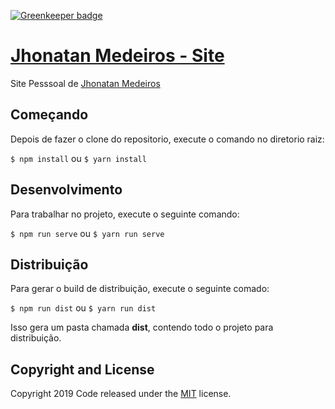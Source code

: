 [![Greenkeeper badge](https://badges.greenkeeper.io/JhonatanMedeiros/site-portfolio.svg)](https://greenkeeper.io/)

# [Jhonatan Medeiros - Site](http://jhonatanmedeiros.com)

Site Pesssoal de [Jhonatan Medeiros](http://jhonatanmedeiros.com)

## Começando

Depois de fazer o clone do repositorio, execute o comando no diretorio raiz:

```$ npm install``` ou ```$ yarn install``` 

## Desenvolvimento

Para trabalhar no projeto, execute o seguinte comando:

```$ npm run serve``` ou ```$ yarn run serve``` 

## Distribuição

Para gerar o build de distribuição, execute o seguinte comado:

```$ npm run dist``` ou ```$ yarn run dist``` 

Isso gera um pasta chamada **dist**, contendo todo o projeto para distribuição.

## Copyright and License

Copyright 2019 Code released under the [MIT](https://github.com/JhonatanMedeiros/site-portfolio/blob/master/LICENSE) license.

